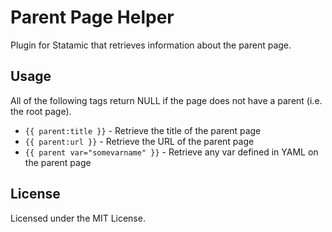 # Parent Page Helper

Plugin for Statamic that retrieves information about the parent page.

## Usage

All of the following tags return NULL if the page does not have a parent (i.e. the root page).

 - `{{ parent:title }}` - Retrieve the title of the parent page
 - `{{ parent:url }}` - Retrieve the URL of the parent page
 - `{{ parent var="somevarname" }}` - Retrieve any var defined in YAML on the parent page
## License

Licensed under the MIT License.
